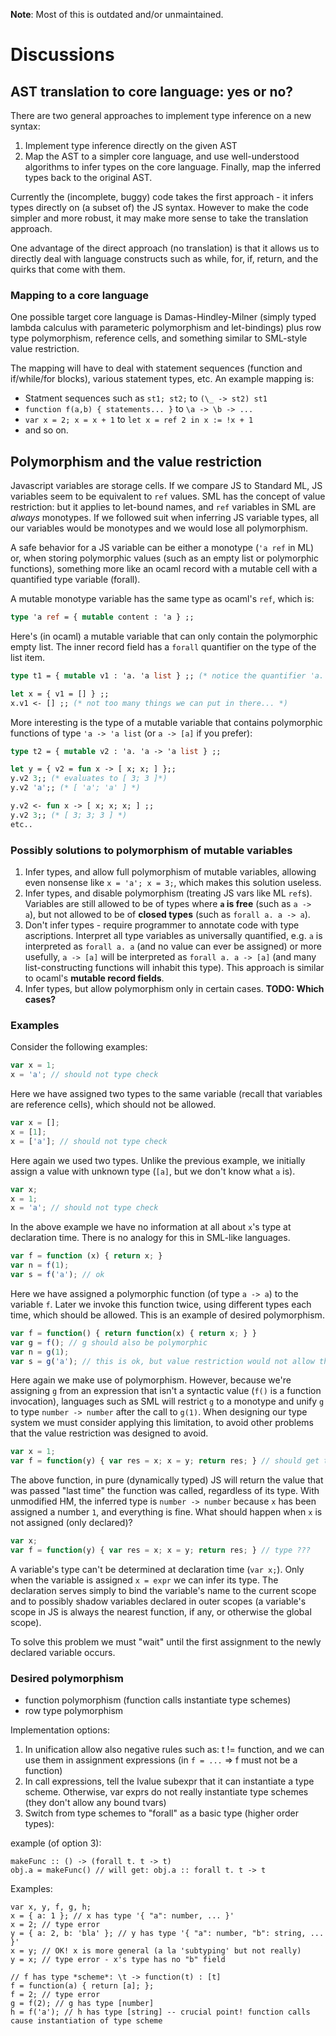 **Note**: Most of this is outdated and/or unmaintained.

# Discussions

## AST translation to core language: yes or no?

There are two general approaches to implement type inference on a new syntax:

1. Implement type inference directly on the given AST
2. Map the AST to a simpler core language, and use well-understood algorithms to infer types on the core language. Finally, map the inferred types back to the original AST.

Currently the (incomplete, buggy) code takes the first approach - it infers types directly on (a subset of) the JS syntax. However to make the code simpler and more robust, it may make more sense to take the translation approach.

One advantage of the direct approach (no translation) is that it allows us to directly deal with language constructs such as while, for, if, return, and the quirks that come with them.

### Mapping to a core language

One possible target core language is Damas-Hindley-Milner (simply typed lambda calculus with parameteric polymorphism and let-bindings) plus row type polymorphism, reference cells, and something similar to SML-style value restriction.

The mapping will have to deal with statement sequences (function and if/while/for blocks), various statement types, etc. An example mapping is:

- Statment sequences such as `st1; st2;` to `(\_ -> st2) st1`
- `function f(a,b) { statements... }` to `\a -> \b -> ...`
- `var x = 2; x = x + 1` to `let x = ref 2 in x := !x + 1`
- and so on.


## Polymorphism and the value restriction

Javascript variables are storage cells. If we compare JS to Standard ML, JS variables seem to be equivalent to `ref` values. SML has the concept of value restriction: but it applies to let-bound names, and `ref` variables in SML are *always* monotypes. If we followed suit when inferring JS variable types, all our variables would be monotypes and we would lose all polymorphism.

A safe behavior for a JS variable can be either a monotype (`'a ref` in ML) or, when storing polymorphic values (such as an empty list or polymorphic functions), something more like an ocaml record with a mutable cell with a quantified type variable (forall).

A mutable monotype variable has the same type as ocaml's `ref`, which is:

```ocaml
type 'a ref = { mutable content : 'a } ;;
```

Here's (in ocaml) a mutable variable that can only contain the polymorphic empty list. The inner record field has a `forall` quantifier on the type of the list item.

```ocaml
type t1 = { mutable v1 : 'a. 'a list } ;; (* notice the quantifier 'a. *)

let x = { v1 = [] } ;;
x.v1 <- [] ;; (* not too many things we can put in there... *)
```

More interesting is the type of a mutable variable that contains polymorphic functions of type `'a -> 'a list` (or `a -> [a]` if you prefer):

```ocaml
type t2 = { mutable v2 : 'a. 'a -> 'a list } ;;

let y = { v2 = fun x -> [ x; x; ] };;
y.v2 3;; (* evaluates to [ 3; 3 ]*)
y.v2 'a';; (* [ 'a'; 'a' ] *)

y.v2 <- fun x -> [ x; x; x; ] ;;
y.v2 3;; (* [ 3; 3; 3 ] *)
etc..
```

### Possibly solutions to polymorphism of mutable variables

1. Infer types, and allow full polymorphism of mutable variables, allowing even nonsense like `x = 'a'; x = 3;`, which makes this solution useless.
2. Infer types, and disable polymorphism (treating JS vars like ML `ref`s). Variables are still allowed to be of types where **`a` is free** (such as `a -> a`), but not allowed to be of **closed types** (such as `forall a. a -> a`). 
3. Don't infer types - require programmer to annotate code with type ascriptions. Interpret all type variables as universally quantified, e.g. `a` is interpreted as `forall a. a` (and no value can ever be assigned) or more usefully, `a -> [a]` will be interpreted as `forall a. a -> [a]` (and many list-constructing functions will inhabit this type). This approach is similar to ocaml's **mutable record fields**.
4. Infer types, but allow polymorphism only in certain cases. **TODO: Which cases?**


### Examples

Consider the following examples:

```javascript
var x = 1;
x = 'a'; // should not type check
```

Here we have assigned two types to the same variable (recall that variables are reference cells), which should not be allowed.

```javascript
var x = [];
x = [1];
x = ['a']; // should not type check
```

Here again we used two types. Unlike the previous example, we initially assign a value with unknown type (`[a]`, but we don't know what `a` is).

```javascript
var x;
x = 1;
x = 'a'; // should not type check
```

In the above example we have no information at all about `x`'s type at declaration time. There is no analogy for this in SML-like languages.

```javascript
var f = function (x) { return x; }
var n = f(1);
var s = f('a'); // ok
```

Here we have assigned a polymorphic function (of type `a -> a`) to the variable `f`. Later we invoke this function twice, using different types each time, which should be allowed. This is an example of desired polymorphism.

```javascript
var f = function() { return function(x) { return x; } }
var g = f(); // g should also be polymorphic
var n = g(1);
var s = g('a'); // this is ok, but value restriction would not allow this to type check
```

Here again we make use of polymorphism. However, because we're assigning `g` from an expression that isn't a syntactic value (`f()` is a function invocation), languages such as SML will restrict `g` to a monotype and unify `g` to type `number -> number` after the call to `g(1)`. When designing our type system we must consider applying this limitation, to avoid other problems that the value restriction was designed to avoid.

```javascript
var x = 1;
var f = function(y) { var res = x; x = y; return res; } // should get type: number -> number
```

The above function, in pure (dynamically typed) JS will return the value that was passed "last time" the function was called, regardless of its type. With unmodified HM, the inferred type is `number -> number` because `x` has been assigned a number `1`, and everything is fine. What should happen when `x` is not assigned (only declared)?

```javascript
var x;
var f = function(y) { var res = x; x = y; return res; } // type ???
```

A variable's type can't be determined at declaration time (`var x;`). Only when the variable is assigned `x = expr` we can infer its type. The declaration serves simply to bind the variable's name to the current scope and to possibly shadow variables declared in outer scopes (a variable's scope in JS is always the nearest function, if any, or otherwise the global scope).

To solve this problem we must "wait" until the first assignment to the newly declared variable occurs. 

### Desired polymorphism

- function polymorphism (function calls instantiate type schemes)
- row type polymorphism


Implementation options:

1. In unification allow also negative rules such as: t != function, and we can use them in assignment expressions (in `f = ...` => f must not be a function)
2. In call expressions, tell the lvalue subexpr that it can instantiate a type scheme. Otherwise, var exprs do not really instantiate type schemes (they don't allow any bound tvars)
3. Switch from type schemes to "forall" as a basic type (higher order types):

example (of option 3):

    makeFunc :: () -> (forall t. t -> t)
    obj.a = makeFunc() // will get: obj.a :: forall t. t -> t
    

Examples:

    var x, y, f, g, h;
    x = { a: 1 }; // x has type '{ "a": number, ... }'
    x = 2; // type error
    y = { a: 2, b: 'bla' }; // y has type '{ "a": number, "b": string, ... }'
    x = y; // OK! x is more general (a la 'subtyping' but not really)
    y = x; // type error - x's type has no "b" field

    // f has type *scheme*: \t -> function(t) : [t]
    f = function(a) { return [a]; };
    f = 2; // type error
    g = f(2); // g has type [number]
    h = f('a'); // h has type [string] -- crucial point! function calls cause instantiation of type scheme

